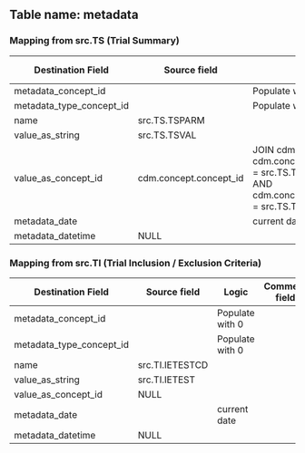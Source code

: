 ## Table name: metadata


### Mapping from src.TS (Trial Summary)

| Destination Field | Source field | Logic | Comment field |
| --- | --- | --- | --- |
| metadata_concept_id |  | Populate with 0 |  |
| metadata_type_concept_id |  | Populate with 0 |  |
| name | src.TS.TSPARM |  |  |
| value_as_string | src.TS.TSVAL |  |  |
| value_as_concept_id | cdm.concept.concept_id | JOIN cdm.concept ON </br> cdm.concept.concept_code = src.TS.TSVALCD </br> AND cdm.concept.vocabulary_id = src.TS.TSVALCD |  |
| metadata_date |  | current date  |  |
| metadata_datetime | NULL |  |  |

### Mapping from src.TI (Trial Inclusion / Exclusion Criteria)

| Destination Field | Source field | Logic | Comment field |
| --- | --- | --- | --- |
| metadata_concept_id |  | Populate with 0 |  |
| metadata_type_concept_id |  | Populate with 0 |  |
| name | src.TI.IETESTCD |  |  |
| value_as_string | src.TI.IETEST |  |  |
| value_as_concept_id | NULL |  |  |
| metadata_date |  | current date |  |
| metadata_datetime | NULL |  |  |
